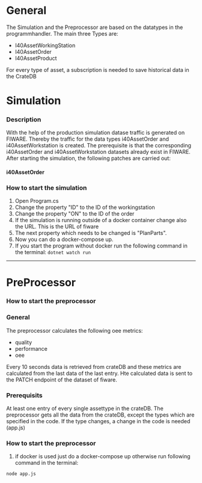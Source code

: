 # General

The Simulation and the Preprocessor are based on the datatypes in the programmhandler. The main three Types are:
- I40AssetWorkingStation
- I40AssetOrder
- I40AssetProduct

For every type of asset, a subscription is needed to save historical data in the CrateDB

# Simulation
### Description
With the help of the production simulation datase traffic is generated on FIWARE. Thereby the traffic for the data types i40AssetOrder and i40AssetWorkstation is created. The prerequisite is that the corresponding i40AssetOrder and i40AssetWorkstation datasets already exist in FIWARE.
After starting the simulation, the following patches are carried out:

#### i40AssetOrder

### How to start the simulation

1. Open Program.cs
2. Change the property "ID" to the ID of the workingstation
3. Change the property "ON" to the ID of the order
4. If the simulation is running outside of a docker container change also the URL. This is the URL of fiware
5. The next property which needs to be changed is "PlanParts".
6. Now you can do a docker-compose up. 
7. If you start the program without docker run the following command in the terminal:
`dotnet watch run`
---
# PreProcessor
### How to start the preprocessor

### General

The preprocessor calculates the following oee metrics:
- quality
- performance
- oee

Every 10 seconds data is retrieved from crateDB and these metrics are calculated from the last data of the last entry. Hte calculated data is sent to the PATCH endpoint of the dataset of fiware.


### Prerequisits

At least one entry of every single assettype in the crateDB.
The preprocessor gets all the data from the crateDB, except the types which are specified in the code. If the type changes, a change in the code is needed (app.js)

### How to start the preprocessor

1. if docker is used just do a docker-compose up otherwise run following command in the terminal:

`node app.js`



